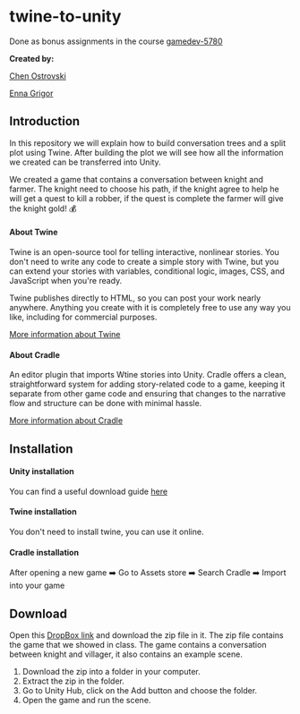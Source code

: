 # twine-to-unity
Done as bonus assignments in the course [gamedev-5780](https://github.com/erelsgl-at-ariel/gamedev-5780)

**Created by:**

[Chen Ostrovski](https://github.com/ChenOst)

[Enna Grigor](https://github.com/ennagrigor)

## Introduction
In this repository we will explain how to build conversation trees and a split plot 
using Twine.
After building the plot we will see how all the information we created can be 
transferred into Unity.

We created a game that contains a conversation between knight and farmer.
The knight need to choose his path, if the knight agree to help he will get a quest to kill
a robber, if the quest is complete the farmer will give the knight gold! :moneybag:

#### About Twine
Twine is an open-source tool for telling interactive, nonlinear stories.
You don't need to write any code to create a simple story with Twine, but you can extend your stories with variables, conditional logic, images, CSS, and JavaScript when you're ready.

Twine publishes directly to HTML, so you can post your work nearly anywhere.
 Anything you create with it is completely free to use any way you like, including for commercial purposes.
 
[More information about Twine](https://github.com/ChenOst/twine-to-unity/tree/master/twine/Twine.pdf)
#### About Cradle
An editor plugin that imports Wtine stories into Unity. 
Cradle offers a clean, straightforward system for adding story-related code to a game, keeping it separate from other game code and ensuring that changes to the narrative flow and structure can be done with minimal hassle.

[More information about Cradle](https://github.com/ChenOst/twine-to-unity/tree/master/cradle/Cradle.pdf)

## Installation

#### Unity installation
You can find a useful download guide [here](https://github.com/erelsgl-at-ariel/gamedev-5780/blob/master/05-unity-basics/0-unity-installation.pdf)
#### Twine installation
You don't need to install twine, you can use it online.
#### Cradle installation
After opening a new game :arrow_right: Go to Assets store :arrow_right: Search Cradle :arrow_right: Import into your game
## Download

Open this [DropBox link](https://www.dropbox.com/s/vfm03gyhc2w73dn/Class%20Project.zip?dl=0) and download the zip file in it.
The zip file contains the game that we showed in class. The game contains a conversation between knight and villager, it also contains an example scene. 

1. Download the zip into a folder in your computer.
1. Extract the zip in the folder.
1. Go to Unity Hub, click on the Add button and choose the folder.
1. Open the game and run the scene.
